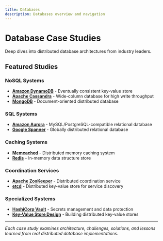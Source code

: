 ```yaml
---
title: Databases
description: Databases overview and navigation
---
```


# Database Case Studies

Deep dives into distributed database architectures from industry leaders.

## Featured Studies

### NoSQL Systems
- **[Amazon DynamoDB](../amazon-dynamo.md)** - Eventually consistent key-value store
- **[Apache Cassandra](../cassandra.md)** - Wide-column database for high write throughput
- **[MongoDB](../mongodb.md)** - Document-oriented distributed database

### SQL Systems  
- **[Amazon Aurora](amazon-aurora.md.md)** - MySQL/PostgreSQL-compatible relational database
- **[Google Spanner](../google-spanner.md)** - Globally distributed relational database

### Caching Systems
- **[Memcached](../memcached.md)** - Distributed memory caching system
- **[Redis](../redis-architecture.md)** - In-memory data structure store

### Coordination Services
- **[Apache ZooKeeper](../zookeeper.md)** - Distributed coordination service
- **[etcd](../etcd.md)** - Distributed key-value store for service discovery

### Specialized Systems
- **[HashiCorp Vault](../vault.md)** - Secrets management and data protection
- **[Key-Value Store Design](key-value-store.md.md)** - Building distributed key-value stores

---

*Each case study examines architecture, challenges, solutions, and lessons learned from real distributed database implementations.*